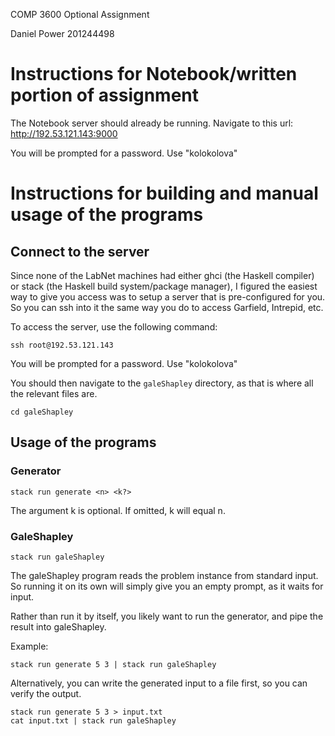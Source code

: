 COMP 3600 Optional Assignment

Daniel Power
201244498

# Instructions for Notebook/written portion of assignment
The Notebook server should already be running. Navigate to this url:
http://192.53.121.143:9000

You will be prompted for a password. Use "kolokolova"


# Instructions for building and manual usage of the programs

## Connect to the server

Since none of the LabNet machines had either ghci (the Haskell compiler) or stack
(the Haskell build system/package manager), I figured the easiest way to give you
access was to setup a server that is pre-configured for you. So you can ssh into it
the same way you do to access Garfield, Intrepid, etc.

To access the server, use the following command:

`ssh root@192.53.121.143`

You will be prompted for a password. Use "kolokolova"

You should then navigate to the `galeShapley` directory, as that is where all the
relevant files are.

`cd galeShapley`

## Usage of the programs

### Generator

`stack run generate <n> <k?>`

The argument k is optional. If omitted, k will equal n.

### GaleShapley

`stack run galeShapley`

The galeShapley program reads the problem instance from standard input. So running it
on its own will simply give you an empty prompt, as it waits for input.

Rather than run it by itself, you likely want to run the generator, and pipe the result
into galeShapley.

Example:

`stack run generate 5 3 | stack run galeShapley`

Alternatively, you can write the generated input to a file first, so you can verify the
output.

```
stack run generate 5 3 > input.txt
cat input.txt | stack run galeShapley
```
